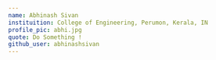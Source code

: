 ```yaml
---
name: Abhinash Sivan
instituition: College of Engineering, Perumon, Kerala, IN
profile_pic: abhi.jpg
quote: Do Something !
github_user: abhinashsivan
---
```

